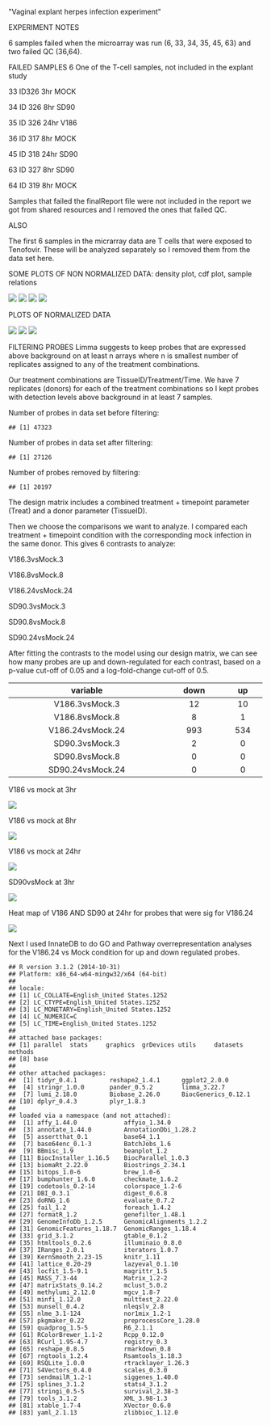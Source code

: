 "Vaginal explant herpes infection experiment"

EXPERIMENT NOTES

6 samples failed when the microarray was run (6, 33, 34, 35, 45, 63) and two failed QC (36,64).

FAILED SAMPLES 6 One of the T-cell samples, not included in the explant study

33 ID326 3hr MOCK

34 ID 326 8hr SD90

35 ID 326 24hr V186

36 ID 317 8hr MOCK

45 ID 318 24hr SD90

63 ID 327 8hr SD90

64 ID 319 8hr MOCK

Samples that failed the finalReport file were not included in the report we got from shared resources and I removed the ones that failed QC.

ALSO

The first 6 samples in the micrarray data are T cells that were exposed to Tenofovir. These will be analyzed separately so I removed them from the data set here.

SOME PLOTS OF NON NORMALIZED DATA: density plot, cdf plot, sample relations

![](markdown_vaginal_explant_microarray_files/figure-markdown_github/unnamed-chunk-3-1.png) ![](markdown_vaginal_explant_microarray_files/figure-markdown_github/unnamed-chunk-3-2.png) ![](markdown_vaginal_explant_microarray_files/figure-markdown_github/unnamed-chunk-3-3.png) ![](markdown_vaginal_explant_microarray_files/figure-markdown_github/unnamed-chunk-3-4.png)

PLOTS OF NORMALIZED DATA

![](markdown_vaginal_explant_microarray_files/figure-markdown_github/unnamed-chunk-5-1.png) ![](markdown_vaginal_explant_microarray_files/figure-markdown_github/unnamed-chunk-5-2.png) ![](markdown_vaginal_explant_microarray_files/figure-markdown_github/unnamed-chunk-5-3.png)

FILTERING PROBES Limma suggests to keep probes that are expressed above background on at least n arrays where n is smallest number of replicates assigned to any of the treatment combinations.

Our treatment combinations are TissueID/Treatment/Time. We have 7 replicates (donors) for each of the treatment combinations so I kept probes with detection levels above background in at least 7 samples.

Number of probes in data set before filtering:

    ## [1] 47323

Number of probes in data set after filtering:

    ## [1] 27126

Number of probes removed by filtering:

    ## [1] 20197

The design matrix includes a combined treatment + timepoint parameter (Treat) and a donor parameter (TissueID).

Then we choose the comparisons we want to analyze. I compared each treatment + timepoint condition with the corresponding mock infection in the same donor. This gives 6 contrasts to analyze:

V186.3vsMock.3

V186.8vsMock.8

V186.24vsMock.24

SD90.3vsMock.3

SD90.8vsMock.8

SD90.24vsMock.24

After fitting the contrasts to the model using our design matrix, we can see how many probes are up and down-regulated for each contrast, based on a p-value cut-off of 0.05 and a log-fold-change cut-off of 0.5.

<table>
<colgroup>
<col width="23%" />
<col width="9%" />
<col width="5%" />
</colgroup>
<thead>
<tr class="header">
<th align="center">variable</th>
<th align="center">down</th>
<th align="center">up</th>
</tr>
</thead>
<tbody>
<tr class="odd">
<td align="center">V186.3vsMock.3</td>
<td align="center">12</td>
<td align="center">10</td>
</tr>
<tr class="even">
<td align="center">V186.8vsMock.8</td>
<td align="center">8</td>
<td align="center">1</td>
</tr>
<tr class="odd">
<td align="center">V186.24vsMock.24</td>
<td align="center">993</td>
<td align="center">534</td>
</tr>
<tr class="even">
<td align="center">SD90.3vsMock.3</td>
<td align="center">2</td>
<td align="center">0</td>
</tr>
<tr class="odd">
<td align="center">SD90.8vsMock.8</td>
<td align="center">0</td>
<td align="center">0</td>
</tr>
<tr class="even">
<td align="center">SD90.24vsMock.24</td>
<td align="center">0</td>
<td align="center">0</td>
</tr>
</tbody>
</table>

V186 vs mock at 3hr

![](markdown_vaginal_explant_microarray_files/figure-markdown_github/unnamed-chunk-13-1.png)

V186 vs mock at 8hr

![](markdown_vaginal_explant_microarray_files/figure-markdown_github/unnamed-chunk-14-1.png)

V186 vs mock at 24hr

![](markdown_vaginal_explant_microarray_files/figure-markdown_github/unnamed-chunk-15-1.png)

SD90vsMock at 3hr

![](markdown_vaginal_explant_microarray_files/figure-markdown_github/unnamed-chunk-16-1.png)

Heat map of V186 AND SD90 at 24hr for probes that were sig for V186.24

![](markdown_vaginal_explant_microarray_files/figure-markdown_github/unnamed-chunk-17-1.png)

Next I used InnateDB to do GO and Pathway overrepresentation analyses for the V186.24 vs Mock condition for up and down regulated probes.

    ## R version 3.1.2 (2014-10-31)
    ## Platform: x86_64-w64-mingw32/x64 (64-bit)
    ## 
    ## locale:
    ## [1] LC_COLLATE=English_United States.1252 
    ## [2] LC_CTYPE=English_United States.1252   
    ## [3] LC_MONETARY=English_United States.1252
    ## [4] LC_NUMERIC=C                          
    ## [5] LC_TIME=English_United States.1252    
    ## 
    ## attached base packages:
    ## [1] parallel  stats     graphics  grDevices utils     datasets  methods  
    ## [8] base     
    ## 
    ## other attached packages:
    ##  [1] tidyr_0.4.1         reshape2_1.4.1      ggplot2_2.0.0      
    ##  [4] stringr_1.0.0       pander_0.5.2        limma_3.22.7       
    ##  [7] lumi_2.18.0         Biobase_2.26.0      BiocGenerics_0.12.1
    ## [10] dplyr_0.4.3         plyr_1.8.3         
    ## 
    ## loaded via a namespace (and not attached):
    ##  [1] affy_1.44.0             affyio_1.34.0          
    ##  [3] annotate_1.44.0         AnnotationDbi_1.28.2   
    ##  [5] assertthat_0.1          base64_1.1             
    ##  [7] base64enc_0.1-3         BatchJobs_1.6          
    ##  [9] BBmisc_1.9              beanplot_1.2           
    ## [11] BiocInstaller_1.16.5    BiocParallel_1.0.3     
    ## [13] biomaRt_2.22.0          Biostrings_2.34.1      
    ## [15] bitops_1.0-6            brew_1.0-6             
    ## [17] bumphunter_1.6.0        checkmate_1.6.2        
    ## [19] codetools_0.2-14        colorspace_1.2-6       
    ## [21] DBI_0.3.1               digest_0.6.8           
    ## [23] doRNG_1.6               evaluate_0.7.2         
    ## [25] fail_1.2                foreach_1.4.2          
    ## [27] formatR_1.2             genefilter_1.48.1      
    ## [29] GenomeInfoDb_1.2.5      GenomicAlignments_1.2.2
    ## [31] GenomicFeatures_1.18.7  GenomicRanges_1.18.4   
    ## [33] grid_3.1.2              gtable_0.1.2           
    ## [35] htmltools_0.2.6         illuminaio_0.8.0       
    ## [37] IRanges_2.0.1           iterators_1.0.7        
    ## [39] KernSmooth_2.23-15      knitr_1.11             
    ## [41] lattice_0.20-29         lazyeval_0.1.10        
    ## [43] locfit_1.5-9.1          magrittr_1.5           
    ## [45] MASS_7.3-44             Matrix_1.2-2           
    ## [47] matrixStats_0.14.2      mclust_5.0.2           
    ## [49] methylumi_2.12.0        mgcv_1.8-7             
    ## [51] minfi_1.12.0            multtest_2.22.0        
    ## [53] munsell_0.4.2           nleqslv_2.8            
    ## [55] nlme_3.1-124            nor1mix_1.2-1          
    ## [57] pkgmaker_0.22           preprocessCore_1.28.0  
    ## [59] quadprog_1.5-5          R6_2.1.1               
    ## [61] RColorBrewer_1.1-2      Rcpp_0.12.0            
    ## [63] RCurl_1.95-4.7          registry_0.3           
    ## [65] reshape_0.8.5           rmarkdown_0.8          
    ## [67] rngtools_1.2.4          Rsamtools_1.18.3       
    ## [69] RSQLite_1.0.0           rtracklayer_1.26.3     
    ## [71] S4Vectors_0.4.0         scales_0.3.0           
    ## [73] sendmailR_1.2-1         siggenes_1.40.0        
    ## [75] splines_3.1.2           stats4_3.1.2           
    ## [77] stringi_0.5-5           survival_2.38-3        
    ## [79] tools_3.1.2             XML_3.98-1.3           
    ## [81] xtable_1.7-4            XVector_0.6.0          
    ## [83] yaml_2.1.13             zlibbioc_1.12.0
